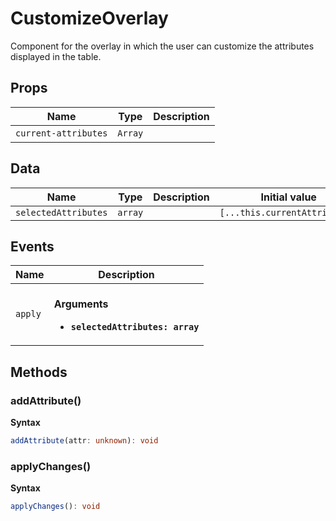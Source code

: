 # CustomizeOverlay

Component for the overlay in which the user can customize the attributes
displayed in the table.

## Props

| Name                 | Type    | Description |
| -------------------- | ------- | ----------- |
| `current-attributes` | `Array` | &nbsp;      |

## Data

| Name                 | Type    | Description | Initial value                 |
| -------------------- | ------- | ----------- | ----------------------------- |
| `selectedAttributes` | `array` |             | `[...this.currentAttributes]` |

## Events

| Name    | Description                                                              |
| ------- | ------------------------------------------------------------------------ |
| `apply` | <br/>**Arguments**<br/><ul><li>**`selectedAttributes: array`**</li></ul> |

## Methods

### addAttribute()

**Syntax**

```typescript
addAttribute(attr: unknown): void
```

### applyChanges()

**Syntax**

```typescript
applyChanges(): void
```

